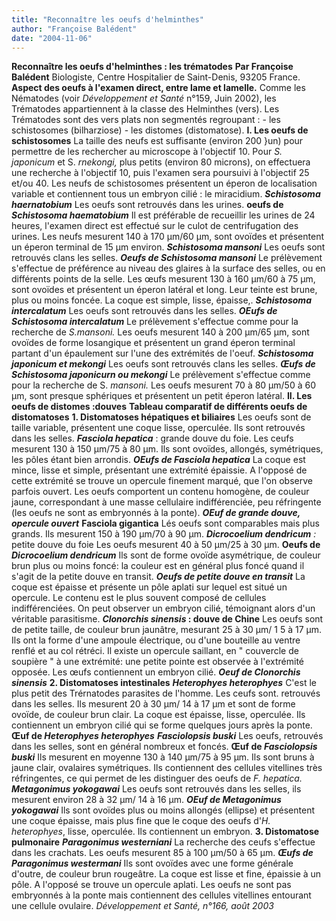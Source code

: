 ```yaml
---
title: "Reconnaître les oeufs d'helminthes"
author: "Françoise Balédent"
date: "2004-11-06"
---
```


**Reconnaître les oeufs d'helminthes : les trématodes** **Par Françoise Balédent** Biologiste, Centre Hospitalier de Saint-Denis, 93205 France. **Aspect des oeufs à l'examen direct, entre lame et lamelle.** Comme les Nématodes (voir *Développement et Santé* n°159, Juin 2002), les Trématodes appartiennent à la classe des Helminthes (vers). Les Trématodes sont des vers plats non segmentés regroupant : - les schistosomes (bilharziose) - les distomes (distomatose). **I. Les oeufs de schistosomes** La taille des neufs est suffisante (environ 200 }un) pour permettre de les rechercher au microscope à l'objectif 10. Pour *S. japonicum* et S. *rnekongi,* plus petits (environ 80 microns), on effectuera une recherche à l'objectif 10, puis l'examen sera poursuivi à l'objectif 25 et/ou 40. Les neufs de schistosomes présentent un éperon de localisation variable et contiennent tous un embryon cilié : le miracidium. ***Schistosoma haernatobium*** Les oeufs sont retrouvés dans les urines. **oeufs de *Schistosoma haematobium*** Il est préférable de recueillir les urines de 24 heures, l'examen direct est effectué sur le culot de centrifugation des urines. Les neufs mesurent 140 à 170 µm/60 µm, sont ovoïdes et présentent un éperon terminal de 15 µm environ. ***Schistosoma mansoni*** Les oeufs sont retrouvés clans les selles. ***Oeufs de Schistosoma mansoni*** Le prélèvement s'effectue de préférence au niveau des glaires à la surface des selles, ou en différents points de la selle. Les œufs mesurent 130 à 160 µm/60 à 75 µm, sont ovoïdes et présentent un éperon latéral et long. Leur teinte est brune, plus ou moins foncée. La coque est simple, lisse, épaisse,. ***Schistosoma intercalatum*** Les oeufs sont retrouvés dans les selles. ***OEufs de Schistosoma intercalatum*** Le prélèvement s'effectue comme pour la recherche de *S.mansoni.* Les oeufs mesurent 140 à 200 µm/65 µm, sont ovoïdes de forme losangique et présentent un grand éperon terminal partant d'un épaulement sur l'une des extrémités de l'oeuf. ***Schistosoma japonicum et mekongi*** Les oeufs sont retrouvés clans les selles. ***Œufs de Schistosoma japonicurn ou mekongi*** Le prélèvement s'effectue comme pour la recherche de S. *mansoni.* Les oeufs mesurent 70 à 80 µm/50 à 60 µm, sont presque sphériques et présentent un petit éperon latéral. **II. Les oeufs de distomes :douves** **Tableau comparatif de différents oeufs de distomatoses** **1. Distomatoses hépatiques et biliaires** Les oeufs sont de taille variable, présentent une coque lisse, operculée. Ils sont retrouvés dans les selles. ***Fasciola hepatica*** : grande douve du foie. Les ceufs mesurent 130 à 150 µm/75 à 80 µm. Ils sont ovoïdes, allongés, symétriques, les pôles étant bien arrondis. ***OEufs de Fasciola hepatica*** La coque est mince, lisse et simple, présentant une extrémité épaissie. A l'opposé de cette extrémité se trouve un opercule finement marqué, que l'on observe parfois ouvert. Les oeufs comportent un contenu homogène, de couleur jaune, correspondant à une masse cellulaire indifférenciée, peu réfringente (les oeufs ne sont as embryonnés à la ponte). ***OEuf de grande douve, opercule ouvert*** **Fasciola gigantica** Lés oeufs sont comparables mais plus grands. Ils mesurent 150 à 190 µm/70 à 90 µm. ***Dicrocoelium dendricum** :* petite douve du foie Les oeufs mesurent 40 à 50 µm/25 à 30 µm. **Oeufs de** ***Dicrocoelium dendricum*** Ils sont de forme ovoïde asymétrique, de couleur brun plus ou moins foncé: la couleur est en général plus foncé quand il s'agit de la petite douve en transit. ***Oeufs de petite douve en transit*** La coque est épaisse et présente un pôle aplati sur lequel est situé un opercule. Le contenu est le plus souvent composé de cellules indifférenciées. On peut observer un embryon cilié, témoignant alors d'un véritable parasitisme. ***Clonorchis sinensis* : douve de Chine** Les oeufs sont de petite taille, de couleur brun jaunâtre, mesurant 25 à 30 µm/ 1 5 à 17 µm. Ils ont la forme d'une ampoule électrique, ou d'une bouteille au ventre renflé et au col rétréci. Il existe un opercule saillant, en " couvercle de soupière " à une extrémité: une petite pointe est observée à l'extrémité opposée. Les œufs contiennent un embryon cilié. ***Oeuf de Clonorchis sinensis*** **2. Distomatoses intestinales** ***Heterophyes heterophyes*** C'est le plus petit des Trérnatodes parasites de l'homme. Les ceufs sont. retrouvés dans les selles. Ils mesurent 20 à 30 µm/ 14 à 17 µm et sont de forme ovoïde, de couleur brun clair. La coque est épaisse, lisse, operculée. Ils contiennent un embryon cilié qui se forme quelques jours après la ponte. **Œuf de *Heterophyes heterophyes*** ***Fasciolopsis buski*** Les oeufs, retrouvés dans les selles, sont en général nombreux et foncés. **Œuf de *Fasciolopsis* *buski*** Ils mesurent en moyenne 130 à 140 µm/75 à 95 µm. Ils sont bruns à jaune clair, ovalaires symétriques. Ils contiennent des cellules vitellines très réfringentes, ce qui permet de les distinguer des oeufs de *F. hepatica.* ***Metagonimus yokogawai*** Les oeufs sont retrouvés dans les selles, ils mesurent environ 28 à 32 µm/ 14 à 16 µm. ***OEuf de Metagonimus yokogawai*** Ils sont ovoïdes plus ou moins allongés (ellipse) et présentent une coque épaisse, mais plus fine que le coque des oeufs d'*H. heterophyes*, lisse, operculée. Ils contiennent un embryon. **3. Distomatose pulmonaire** ***Paragonimus westerniani*** La recherche des ceufs s'effectue dans les crachats. Les oeufs mesurent 85 à 100 µm/50 à 65 µm. ***Œufs de Paragonimus westermani*** Ils sont ovoïdes avec une forme générale d'outre, de couleur brun rougeâtre. La coque est lisse et fine, épaissie à un pôle. A l'opposé se trouve un opercule aplati. Les oeufs ne sont pas embryonnés à la ponte mais contiennent des cellules vitellines entourant une cellule ovulaire. *Développement et Santé, n°166, août 2003*
